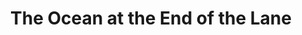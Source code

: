---
title: "The Ocean at the End of the Lane"
slug: "the-ocean-at-the-end-of-the-lane"
subtitle: ""
publisher: "William Morrow"
published: "2013"
asin: "0062255657"
authors: 
  - neil-gaiman
started: "2013-08-05"
start_year: "2013"
finished: "2013-08-08"
---
